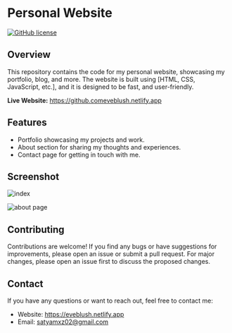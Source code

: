 # Personal Website

[![GitHub license](https://img.shields.io/badge/license-MIT-blue.svg)](https://github.com/Saty-am02/eveblush.netlify.app/blob/main/LICENS)

## Overview

This repository contains the code for my personal website, showcasing my portfolio, blog, and more. The website is built using [HTML, CSS, JavaScript, etc.], and it is designed to be fast, and user-friendly.

**Live Website:** 
https://github.comeveblush.netlify.app

## Features

- Portfolio showcasing my projects and work.
- About section for sharing my thoughts and experiences.
- Contact page for getting in touch with me.

## Screenshot

![index](https://github.com/Saty-am02/EvEBlush/assets/88832726/453afd49-967e-4031-ad27-4563f9a6c9ba)

![about page](https://github.com/Saty-am02/EvEBlush/assets/88832726/500f224c-0527-4304-a557-666b1bc883b8)



## Contributing

Contributions are welcome! If you find any bugs or have suggestions for improvements, please open an issue or submit a pull request. For major changes, please open an issue first to discuss the proposed changes.

## Contact

If you have any questions or want to reach out, feel free to contact me:

- Website: https://eveblush.netlify.app
- Email: satyamxz02@gmail.com
